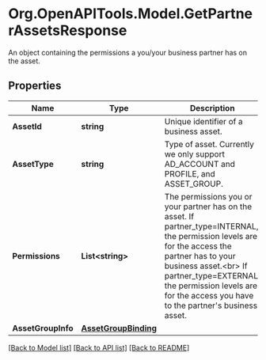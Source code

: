 # Org.OpenAPITools.Model.GetPartnerAssetsResponse
An object containing the permissions a you/your business partner has on the asset.

## Properties

Name | Type | Description | Notes
------------ | ------------- | ------------- | -------------
**AssetId** | **string** | Unique identifier of a business asset. | [optional] 
**AssetType** | **string** | Type of asset. Currently we only support AD_ACCOUNT and PROFILE, and ASSET_GROUP. | [optional] 
**Permissions** | **List&lt;string&gt;** | The permissions you or your partner has on the asset. If partner_type&#x3D;INTERNAL, the permission levels are for the access the partner has to your business asset.&lt;br&gt; If partner_type&#x3D;EXTERNAL, the permission levels are for the access you have to the partner&#39;s business asset. | [optional] 
**AssetGroupInfo** | [**AssetGroupBinding**](AssetGroupBinding.md) |  | [optional] 

[[Back to Model list]](../README.md#documentation-for-models) [[Back to API list]](../README.md#documentation-for-api-endpoints) [[Back to README]](../README.md)

